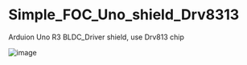 # Simple_FOC_Uno_shield_Drv8313
Arduion Uno R3 BLDC_Driver shield, use Drv813 chip

![image](https://user-images.githubusercontent.com/8948302/219937838-79bb71cd-41bc-41d5-b9b3-61e3cd64d416.png)

